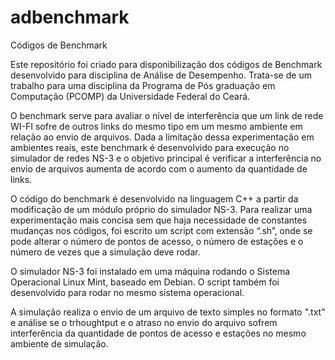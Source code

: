 # adbenchmark
 Códigos de Benchmark

Este repositório foi criado para disponibilização dos códigos de Benchmark desenvolvido para disciplina de Análise de Desempenho.
Trata-se de um trabalho para uma disciplina da Programa de Pós graduação em Computação (PCOMP) da Universidade Federal do Ceará.

O benchmark serve para avaliar o nível de interferência que um link de rede WI-FI sofre de outros links do mesmo tipo em um mesmo ambiente em relação ao envio de arquivos. Dada a limitação dessa experimentação em ambientes reais, este benchmark é desenvolvido para execução no simulador de redes NS-3 e o objetivo principal é verificar a interferência no envio de arquivos aumenta de acordo com o aumento da quantidade de links.
 
O código do benchmark é desenvolvido na linguagem C++ a partir da modificação de um módulo próprio do simulador NS-3. Para realizar uma experimentação mais concisa sem que haja necessidade de constantes mudanças nos códigos, foi escrito um script com extensão “.sh”, onde se pode alterar o número de pontos de acesso, o número de estações e o número de vezes que a simulação deve rodar.

O simulador NS-3 foi instalado em uma máquina rodando o Sistema Operacional Linux Mint, baseado em Debian. O script também foi desenvolvido para rodar no mesmo sistema operacional.

A simulação realiza o envio de um arquivo de texto simples no formato ".txt" e análise se o trhoughtput e o atraso no envio do arquivo sofrem interferência da quantidade de pontos de acesso e estações no mesmo ambiente de simulação.
